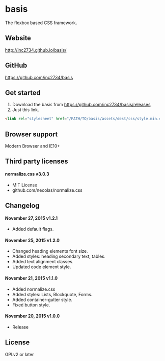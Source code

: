 # basis
The flexbox based CSS framework.

## Website

http://inc2734.github.io/basis/

## GitHub

https://github.com/inc2734/basis

## Get started

1. Download the basis from https://github.com/inc2734/basis/releases
2. Just this link.
```html
<link rel="stylesheet" href="/PATH/TO/basis/assets/dest/css/style.min.css" />
```

## Browser support
Modern Browser and IE10+

## Third party licenses

#### normalize.css v3.0.3
* MIT License
* github.com/necolas/normalize.css

## Changelog

#### November 27, 2015 v1.2.1
* Added default flags.

#### November 25, 2015 v1.2.0
* Changed heading elements font size.
* Added styles: heading secondary text, tables.
* Added text alignment classes.
* Updated code element style.

#### November 21, 2015 v1.1.0
* Added normalize.css
* Added styles: Lists, Blockquote, Forms.
* Added container-gutter style.
* Fixed button style.

#### November 20, 2015 v1.0.0
* Release

## License

GPLv2 or later
